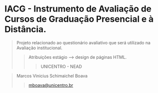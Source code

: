 # IACG - Instrumento de Avaliação de Cursos de Graduação Presencial e à Distância.

> Projeto relacionado ao questionário avaliativo que será utilizado na Avaliação institucional.
>> Atribuições estágio --> design de páginas HTML.
>>> UNICENTRO - NEAD

> Marcos Vinicius Schimaichel Boava
>> mboava@unicentro.br